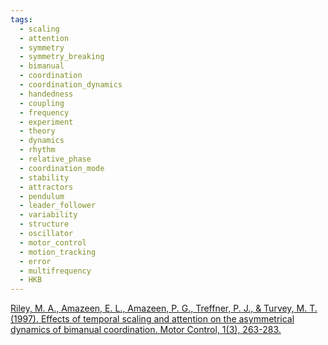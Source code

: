 ```yaml
---
tags:
  - scaling
  - attention
  - symmetry
  - symmetry_breaking
  - bimanual
  - coordination
  - coordination_dynamics
  - handedness
  - coupling
  - frequency
  - experiment
  - theory
  - dynamics
  - rhythm
  - relative_phase
  - coordination_mode
  - stability
  - attractors
  - pendulum
  - leader_follower
  - variability
  - structure
  - oscillator
  - motor_control
  - motion_tracking
  - error
  - multifrequency
  - HKB
---
```


[Riley, M. A., Amazeen, E. L., Amazeen, P. G., Treffner, P. J., & Turvey, M. T. (1997). Effects of temporal scaling and attention on the asymmetrical dynamics of bimanual coordination. Motor Control, 1(3), 263-283.](https://research.vu.nl/ws/portalfiles/portal/594748/113988.pdf)